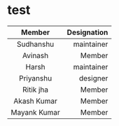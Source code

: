 # test

|    Member    | Designation |
| :----------: | ----------: |
|  Sudhanshu   |  maintainer |
|   Avinash    |      Member |
|    Harsh     |  maintainer |
|  Priyanshu   |    designer |
|  Ritik jha   |      Member |
| Akash Kumar  |      Member |
| Mayank Kumar |      Member |
